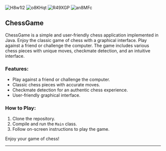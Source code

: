 



![H8w1l2](https://github.com/tahaburaksahin/Chess/assets/99183230/5780e725-e15e-4783-95e7-43105cf9951f)
![o8KHqt](https://github.com/tahaburaksahin/Chess/assets/99183230/280c055b-931f-47bb-b85f-e2e7413a8a7b)
![R49XGP](https://github.com/tahaburaksahin/Chess/assets/99183230/a4be0131-ff0d-4b7a-b1d8-ffadc0d82eed)
![an8MFc](https://github.com/tahaburaksahin/Chess/assets/99183230/795a4366-3ca2-4d87-92a1-25feae01d8c5)


## ChessGame

ChessGame is a simple and user-friendly chess application implemented in Java. Enjoy the classic game of chess with a graphical interface. Play against a friend or challenge the computer. The game includes various chess pieces with unique moves, checkmate detection, and an intuitive interface.

### Features:
- Play against a friend or challenge the computer.
- Classic chess pieces with accurate moves.
- Checkmate detection for an authentic chess experience.
- User-friendly graphical interface.

### How to Play:
1. Clone the repository.
2. Compile and run the `Main` class.
3. Follow on-screen instructions to play the game.

Enjoy your game of chess!

---
